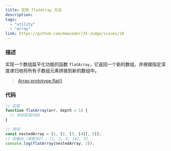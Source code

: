 ```yaml
---
title: 实现 flatArray 方法
description:
tags:
  - "utility"
  - "array"
link: https://github.com/mewcoder/JS-Judge/issues/18
---
```


### 描述

实现一个数组扁平化功能的函数 `flatArray`，它返回一个新的数组，并根据指定深度递归地将所有子数组元素拼接到新的数组中。

> [Array.prototype.flat()](https://developer.mozilla.org/zh-CN/docs/Web/JavaScript/Reference/Global_Objects/Array/flat)

### 代码

```js
// 实现
function flatArray(arr, depth = 1) {
  // 你的实现代码
}

// 测试
const nestedArray = [1, [2, [3, [4]], 5]];
// 应输出（深度为2）: [1, 2, 3, [4], 5]
console.log(flatArray(nestedArray, 2));
```
